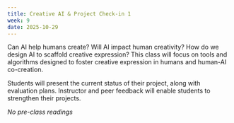 ```yaml
---
title: Creative AI & Project Check-in 1
week: 9
date: 2025-10-29
---
```


Can AI help humans create? Will AI impact human creativity? How do we design AI to scaffold creative expression? This class will focus on tools and algorithms designed to foster creative expression in humans and human-AI co-creation.

Students will present the current status of their project, along with evaluation plans. Instructor and peer feedback will enable students to strengthen their projects. 

*No pre-class readings*